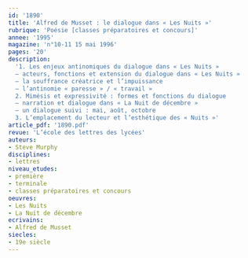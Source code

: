 ```yaml
---
id: '1890'
title: 'Alfred de Musset : le dialogue dans « Les Nuits »'
rubrique: 'Poésie [classes préparatoires et concours]'
annee: '1995'
magazine: 'n°10-11 15 mai 1996'
pages: '20'
description: 
  '1. Les enjeux antinomiques du dialogue dans « Les Nuits »
  – acteurs, fonctions et extension du dialogue dans « Les Nuits »
  – la souffrance créatrice et l’impuissance
  – l’antinomie « paresse » / « travail »
  2. Mimésis et expressivité : formes et fonctions du dialogue
  – narration et dialogue dans « La Nuit de décembre »
  – un dialogue suivi : mai, août, octobre
  3. L’emplacement du lecteur et l’esthétique des « Nuits »'
article_pdf: '1890.pdf'
revue: 'L’école des lettres des lycées'
auteurs:
- Steve Murphy
disciplines:
- lettres
niveau_etudes:
- première
- terminale
- classes préparatoires et concours
oeuvres:
- Les Nuits
- La Nuit de décembre
ecrivains:
- Alfred de Musset
siecles:
- 19e siècle
---
```

